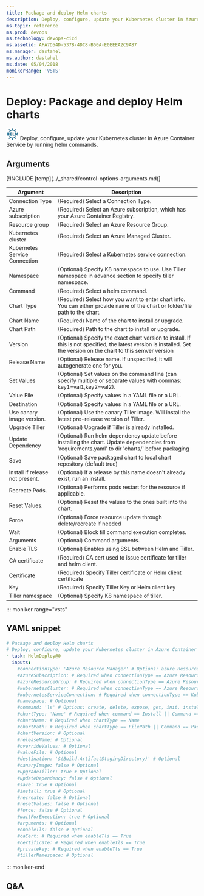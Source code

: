 ```yaml
---
title: Package and deploy Helm charts
description: Deploy, configure, update your Kubernetes cluster in Azure Container Service by running helm commands.
ms.topic: reference
ms.prod: devops
ms.technology: devops-cicd
ms.assetid: AFA7D54D-537B-4DC8-B60A-E0EEEA2C9A87
ms.manager: dastahel
ms.author: dastahel
ms.date: 05/04/2018
monikerRange: 'VSTS'
---
```


# Deploy: Package and deploy Helm charts

![](_img/helmdeploy.png) Deploy, configure, update your Kubernetes cluster in Azure Container Service by running helm commands.

## Arguments

<table><thead><tr><th>Argument</th><th>Description</th></tr></thead>
<tr><td>Connection Type</td><td>(Required) Select a Connection Type.</td></tr>
<tr><td>Azure subscription</td><td>(Required) Select an Azure subscription, which has your Azure Container Registry.</td></tr>
<tr><td>Resource group</td><td>(Required) Select an Azure Resource Group.</td></tr>
<tr><td>Kubernetes cluster</td><td>(Required) Select an Azure Managed Cluster.</td></tr>
<tr><td>Kubernetes Service Connection</td><td>(Required) Select a Kubernetes service connection.</td></tr>
<tr><td>Namespace</td><td>(Optional) Specify K8 namespace to use. Use Tiller namespace in advance section to specify tiller namespace.</td></tr>
<tr><td>Command</td><td>(Required) Select a helm command.</td></tr>
<tr><td>Chart Type</td><td>(Required) Select how you want to enter chart info. You can either provide name of the chart or folder/file path to the chart.</td></tr>
<tr><td>Chart Name</td><td>(Required) Name of the chart to install or upgrade.</td></tr>
<tr><td>Chart Path</td><td>(Required) Path to the chart to install or upgrade.</td></tr>
<tr><td>Version</td><td>(Optional) Specify the exact chart version to install. If this is not specified, the latest version is installed. Set the version on the chart to this semver version​</td></tr>
<tr><td>Release Name</td><td>(Optional) Release name. If unspecified, it will autogenerate one for you.</td></tr>
<tr><td>Set Values</td><td>(Optional) Set values on the command line (can specify multiple or separate values with commas: key1=val1,key2=val2).</td></tr>
<tr><td>Value File</td><td>(Optional) Specify values in a YAML file or a URL.</td></tr>
<tr><td>Destination</td><td>(Optional) Specify values in a YAML file or a URL.</td></tr>
<tr><td>Use canary image version.</td><td>(Optional) Use the canary Tiller image. Will install the latest pre-release version of Tiller.</td></tr>
<tr><td>Upgrade Tiller</td><td>(Optional) Upgrade if Tiller is already installed.</td></tr>
<tr><td>Update Dependency</td><td>(Optional) Run helm dependency update before installing the chart. Update dependencies from 'requirements.yaml' to dir 'charts/' before packaging</td></tr>
<tr><td>Save</td><td>(Optional) Save packaged chart to local chart repository (default true)​</td></tr>
<tr><td>Install if release not present.</td><td>(Optional) If a release by this name doesn't already exist, run an install​.</td></tr>
<tr><td>Recreate Pods.</td><td>(Optional) Performs pods restart for the resource if applicable.</td></tr>
<tr><td>Reset Values.</td><td>(Optional) Reset the values to the ones built into the chart.</td></tr>
<tr><td>Force</td><td>(Optional) Force resource update through delete/recreate if needed​</td></tr>
<tr><td>Wait</td><td>(Optional) Block till command execution completes.</td></tr>
<tr><td>Arguments</td><td>(Optional) Command arguments.</td></tr>
<tr><td>Enable TLS</td><td>(Optional) Enables using SSL between Helm and Tiller.</td></tr>
<tr><td>CA certificate</td><td>(Required) CA cert used to issue certificate for tiller and helm client.</td></tr>
<tr><td>Certificate</td><td>(Required) Specify Tiller certificate or Helm client certificate</td></tr>
<tr><td>Key</td><td>(Required) Specify Tiller Key or Helm client key</td></tr>
<tr><td>Tiller namespace</td><td>(Optional) Specify K8 namespace of tiller.</td></tr>
[!INCLUDE [temp](../_shared/control-options-arguments.md)]
</table>

::: moniker range="vsts"

## YAML snippet

```YAML
# Package and deploy Helm charts
# Deploy, configure, update your Kubernetes cluster in Azure Container Service by running helm commands.
- task: HelmDeploy@0
  inputs:
    #connectionType: 'Azure Resource Manager' # Options: azure Resource Manager, kubernetes Service Connection
    #azureSubscription: # Required when connectionType == Azure Resource Manager
    #azureResourceGroup: # Required when connectionType == Azure Resource Manager
    #kubernetesCluster: # Required when connectionType == Azure Resource Manager
    #kubernetesServiceConnection: # Required when connectionType == Kubernetes Service Connection
    #namespace: # Optional
    #command: 'ls' # Options: create, delete, expose, get, init, install, ls, package, rollback, upgrade
    #chartType: 'Name' # Required when command == Install || Command == Upgrade# Options: name, filePath
    #chartName: # Required when chartType == Name
    #chartPath: # Required when chartType == FilePath || Command == Package
    #chartVersion: # Optional
    #releaseName: # Optional
    #overrideValues: # Optional
    #valueFile: # Optional
    #destination: '$(Build.ArtifactStagingDirectory)' # Optional
    #canaryImage: false # Optional
    #upgradeTiller: true # Optional
    #updateDependency: false # Optional
    #save: true # Optional
    #install: true # Optional
    #recreate: false # Optional
    #resetValues: false # Optional
    #force: false # Optional
    #waitForExecution: true # Optional
    #arguments: # Optional
    #enableTls: false # Optional
    #caCert: # Required when enableTls == True
    #certificate: # Required when enableTls == True
    #privatekey: # Required when enableTls == True
    #tillerNamespace: # Optional
```

::: moniker-end

## Q&A

<!-- BEGINSECTION class="md-qanda" -->

<!-- ENDSECTION -->
